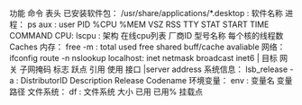 功能                   	  命令                                                                          表头
已安装软件包： /usr/share/applications/*.desktop : 软件名称 
进程：		ps aux 				 : user PID %CPU %MEM VSZ RSS TTY STAT START TIME COMMAND
CPU:		lscpu 				 : 架构  在线cpu列表 厂商ID 型号名称 每个核的线程数 Caches
内存：		free -m				 : total used free shared buff/cache avaliable
网络：		ifconfig route -n nslookup localhost: inet netmask broadcast inet6 | 目标 网关 子网掩码 标志 跃点 引用 使用 接口 |server address
系统信息：	lsb_release -a			 : DistributorID Description Release Codename
环境变量：	env				 : 变量名 变量路径
文件系统：	df				 : 文件系统 大小 已用 已用% 挂载点
